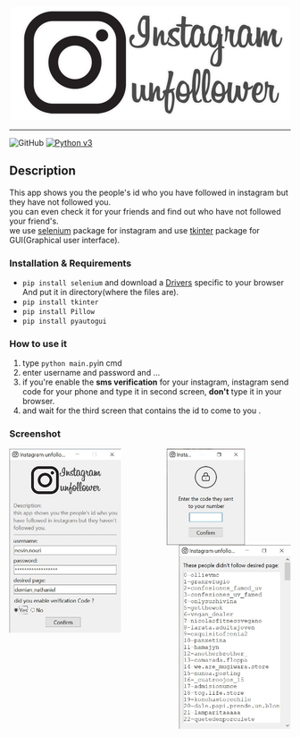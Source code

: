 <p align="center">
    <img src="files/picture.png" alt="instagram unfollower" width="500" height="202"/>
</p>

***

![GitHub](https://img.shields.io/github/license/Noviin78/instagram-unfollower?color=orange)
[![Python v3](https://img.shields.io/badge/python-v3-orange.svg)](https://www.python.org/downloads/release/python-360/)

## Description

This app shows you the people's id who you have followed in instagram but they have not followed you.<br />you can even check it for your friends and find out who  have not followed your friend's.<br />we use [selenium](https://pypi.org/project/selenium/) package for instagram and use [tkinter](https://docs.python.org/3/library/tkinter.html) package for GUI(Graphical user interface).

### Installation & Requirements
- `pip install selenium` and download a [Drivers](https://pypi.org/project/selenium/) specific to your browser And put it in directory(where the files are).
- `pip install tkinter`
- `pip install Pillow`
- `pip install pyautogui`

### How to use it
1. type `python main.py`in cmd
2. enter username and password and ... 
3. if you're enable the **sms verification** for your instagram, instagram send code for your phone and type it in second screen, **don't** type it in your browser.
4. and wait for the third screen that contains the id to come to you .

### Screenshot
<p align="center">
    <img src="files/screenshots/first.jpg" alt="first" width="200" height="329"align="left"/>
    <img src="files/screenshots/second.jpg" alt="second" width="140" height="172"align="center"/>
    <img src="files/screenshots/third.jpg" alt="third" width="200" height="329" align="right"/>
</p>
